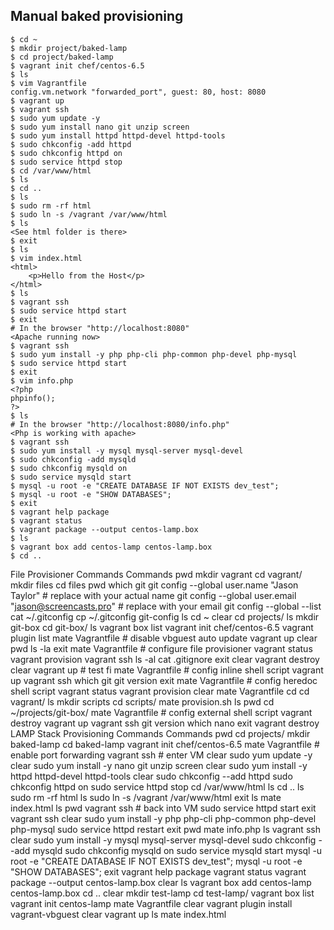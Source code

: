## Manual baked provisioning

```
$ cd ~
$ mkdir project/baked-lamp
$ cd project/baked-lamp
$ vagrant init chef/centos-6.5
$ ls
$ vim Vagrantfile
config.vm.network "forwarded_port", guest: 80, host: 8080
$ vagrant up
$ vagrant ssh
$ sudo yum update -y
$ sudo yum install nano git unzip screen
$ sudo yum install httpd httpd-devel httpd-tools
$ sudo chkconfig -add httpd
$ sudo chkconfig httpd on
$ sudo service httpd stop
$ cd /var/www/html
$ ls
$ cd ..
$ ls
$ sudo rm -rf html
$ sudo ln -s /vagrant /var/www/html
$ ls
<See html folder is there>
$ exit
$ ls
$ vim index.html
<html>
	<p>Hello from the Host</p>
</html>
$ ls
$ vagrant ssh
$ sudo service httpd start
$ exit
# In the browser "http://localhost:8080"
<Apache running now>
$ vagrant ssh
$ sudo yum install -y php php-cli php-common php-devel php-mysql
$ sudo service httpd start
$ exit
$ vim info.php
<?php
phpinfo();
?>
$ ls
# In the browser "http://localhost:8080/info.php"
<Php is working with apache>
$ vagrant ssh
$ sudo yum install -y mysql mysql-server mysql-devel 
$ sudo chkconfig -add mysqld
$ sudo chkconfig mysqld on
$ sudo service mysqld start
$ mysql -u root -e "CREATE DATABASE IF NOT EXISTS dev_test"; 
$ mysql -u root -e "SHOW DATABASES"; 
$ exit
$ vagrant help package
$ vagrant status
$ vagrant package --output centos-lamp.box 
$ ls 
$ vagrant box add centos-lamp centos-lamp.box
$ cd ..

```

File Provisioner Commands 
Commands pwd mkdir vagrant cd vagrant/ mkdir files cd files pwd which git git config --global user.name "Jason Taylor" # replace with your actual name git config --global user.email "jason@screencasts.pro" # replace with your email git config --global --list cat ~/.gitconfig cp ~/.gitconfig git-config ls cd ~ clear cd projects/ ls mkdir git-box cd git-box/ ls vagrant box list vagrant init chef/centos-6.5 vagrant plugin list mate Vagrantfile # disable vbguest auto update vagrant up clear pwd ls -la exit mate Vagrantfile # configure file provisioner vagrant status vagrant provision vagrant ssh ls -al cat .gitignore exit clear vagrant destroy clear vagrant up # test fi mate Vagrantfile # config inline shell script vagrant up vagrant ssh which git git version exit mate Vagrantfile # config heredoc shell script vagrant status vagrant provision clear mate Vagrantfile cd cd vagrant/ ls mkdir scripts cd scripts/ mate provision.sh ls pwd cd ~/projects/git-box/ mate Vagrantfile # config external shell script vagrant destroy vagrant up vagrant ssh git version which nano exit vagrant destroy LAMP Stack Provisioning Commands Commands pwd cd projects/ mkdir baked-lamp cd baked-lamp vagrant init chef/centos-6.5 mate Vagrantfile # enable port forwarding vagrant ssh # enter VM clear sudo yum update -y clear sudo yum install -y nano git unzip screen clear sudo yum install -y httpd httpd-devel httpd-tools clear sudo chkconfig --add httpd sudo chkconfig httpd on sudo service httpd stop cd /var/www/html ls cd .. ls sudo rm -rf html ls sudo ln -s /vagrant /var/www/html exit ls mate index.html ls pwd vagrant ssh # back into VM sudo service httpd start exit vagrant ssh clear sudo yum install -y php php-cli php-common php-devel php-mysql sudo service httpd restart exit pwd mate info.php ls vagrant ssh clear sudo yum install -y mysql mysql-server mysql-devel sudo chkconfig --add mysqld sudo chkconfig mysqld on sudo service mysqld start mysql -u root -e "CREATE DATABASE IF NOT EXISTS dev_test"; mysql -u root -e "SHOW DATABASES"; exit vagrant help package vagrant status vagrant package --output centos-lamp.box clear ls vagrant box add centos-lamp centos-lamp.box cd .. clear mkdir test-lamp cd test-lamp/ vagrant box list vagrant init centos-lamp mate Vagrantfile clear vagrant plugin install vagrant-vbguest clear vagrant up ls mate index.html
<!--stackedit_data:
eyJoaXN0b3J5IjpbMTU4NzU3ODkwNiwtNzY1MzczNjc0LDczMD
k5ODExNl19
-->